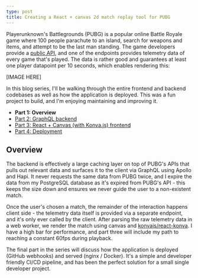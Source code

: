 ```yaml
---
type: post
title: Creating a React + canvas 2d match replay tool for PUBG
---
```


Playerunknown's Battlegrounds (PUBG) is a popular online Battle Royale game where 100 people parachute to an island, search for weapons and items, and attempt to be the last man standing. The game developers provide a [public API](https://documentation.playbattlegrounds.com/en/introduction.html), and one of the endpoints provides telemetry data of every game that's played. The data is rather good and guarantees at least one player datapoint per 10 seconds, which enables rendering this:

[IMAGE HERE]

In this blog series, I'll be walking through the entire frontend and backend codebases as well as how the application is deployed. This was a fun project to build, and I'm enjoying maintaining and improving it.

- **Part 1: Overview**
- [Part 2: GraphQL backend]()
- [Part 3: React + Canvas (with Konva.js) frontend]()
- [Part 4: Deployment]()

## Overview

The backend is effectively a large caching layer on top of PUBG's APIs that pulls out relevant data and surfaces it to the client via GraphQL using Apollo and Hapi. It never requests the same data from PUBG twice, and I expire the data from my PostgreSQL database as it's expired from PUBG's API - this keeps the size down and ensures we never guide the user to a non-existent match.

Once the user's chosen a match, the remainder of the interaction happens client side - the telemetry data itself is provided via a separate endpoint, and it's only ever called by the client. After parsing the raw telemetry data in a web worker, we render the match using canvas and [konvajs/react-konva](https://github.com/konvajs/react-konva). I have a high bar for performance, and part three will include my path to reaching a constant 60fps during playback.

The final part in the series will discuss how the application is deployed (GitHub webhooks) and served (nginx / Docker). It's a simple and developer friendly CI/CD pipeline, and has been the perfect solution for a small single developer project.

